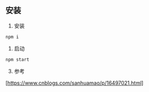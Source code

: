 
## 安装

1. 安装

```
npm i

```
1. 启动

```
npm start

```

3. 参考

[https://www.cnblogs.com/sanhuamao/p/16497021.html]